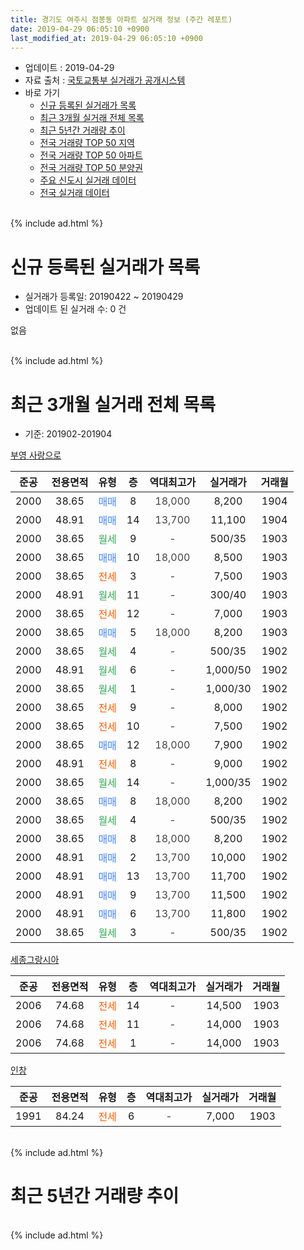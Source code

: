 ```yaml
---
title: 경기도 여주시 점봉동 아파트 실거래 정보 (주간 레포트)
date: 2019-04-29 06:05:10 +0900
last_modified_at: 2019-04-29 06:05:10 +0900
---
```


* 업데이트 : 2019-04-29
* 자료 출처 : [국토교통부 실거래가 공개시스템](http://rt.molit.go.kr)
* 바로 가기
    * [신규 등록된 실거래가 목록](#신규-등록된-실거래가-목록)
    * [최근 3개월 실거래 전체 목록](#최근-3개월-실거래-전체-목록)
    * [최근 5년간 거래량 추이](#최근-5년간-거래량-추이)
    * [전국 거래량 TOP 50 지역](https://inasie.github.io/apt-trade-info/최근-3개월-전국에서-가장-거래가-많이-발생한-지역)
    * [전국 거래량 TOP 50 아파트](https://inasie.github.io/apt-trade-info/최근-3개월-전국에서-가장-거래가-많이-발생한-아파트)
    * [전국 거래량 TOP 50 분양권](https://inasie.github.io/apt-trade-info/최근-3개월-전국에서-가장-거래가-많이-발생한-분양권)
    * [주요 신도시 실거래 데이터](https://inasie.github.io/apt-trade-info/주요-신도시)
    * [전국 실거래 데이터](https://inasie.github.io/apt-trade-info/전국)
<br>
{% include ad.html %}
<br>

# 신규 등록된 실거래가 목록
* 실거래가 등록일: 20190422 ~ 20190429
* 업데이트 된 실거래 수: 0 건

없음

<br>
{% include ad.html %}
<br>

# 최근 3개월 실거래 전체 목록
* 기준: 201902-201904


[부영 사랑으로](https://search.naver.com/search.naver?query=%EA%B2%BD%EA%B8%B0%EB%8F%84+%EC%97%AC%EC%A3%BC%EC%8B%9C+%EC%A0%90%EB%B4%89%EB%8F%99+%EB%B6%80%EC%98%81+%EC%82%AC%EB%9E%91%EC%9C%BC%EB%A1%9C)

|준공|전용면적|유형|층|역대최고가|실거래가|거래월|
|:---:|:---:|:---:|:---:|:---:|:---:|:---:|
|2000|38.65|<span style="color:#4285f3">매매</span>|8|<span style="color:#444444">18,000</span>|8,200|1904|
|2000|48.91|<span style="color:#4285f3">매매</span>|14|<span style="color:#444444">13,700</span>|11,100|1904|
|2000|38.65|<span style="color:#34a853">월세</span>|9|<span style="color:#444444">-</span>|500/35|1903|
|2000|38.65|<span style="color:#4285f3">매매</span>|10|<span style="color:#444444">18,000</span>|8,500|1903|
|2000|38.65|<span style="color:#ff5a00">전세</span>|3|<span style="color:#444444">-</span>|7,500|1903|
|2000|48.91|<span style="color:#34a853">월세</span>|11|<span style="color:#444444">-</span>|300/40|1903|
|2000|38.65|<span style="color:#ff5a00">전세</span>|12|<span style="color:#444444">-</span>|7,000|1903|
|2000|38.65|<span style="color:#4285f3">매매</span>|5|<span style="color:#444444">18,000</span>|8,200|1903|
|2000|38.65|<span style="color:#34a853">월세</span>|4|<span style="color:#444444">-</span>|500/35|1902|
|2000|48.91|<span style="color:#34a853">월세</span>|6|<span style="color:#444444">-</span>|1,000/50|1902|
|2000|38.65|<span style="color:#34a853">월세</span>|1|<span style="color:#444444">-</span>|1,000/30|1902|
|2000|38.65|<span style="color:#ff5a00">전세</span>|9|<span style="color:#444444">-</span>|8,000|1902|
|2000|38.65|<span style="color:#ff5a00">전세</span>|10|<span style="color:#444444">-</span>|7,500|1902|
|2000|38.65|<span style="color:#4285f3">매매</span>|12|<span style="color:#444444">18,000</span>|7,900|1902|
|2000|48.91|<span style="color:#ff5a00">전세</span>|8|<span style="color:#444444">-</span>|9,000|1902|
|2000|38.65|<span style="color:#34a853">월세</span>|14|<span style="color:#444444">-</span>|1,000/35|1902|
|2000|38.65|<span style="color:#4285f3">매매</span>|8|<span style="color:#444444">18,000</span>|8,200|1902|
|2000|38.65|<span style="color:#34a853">월세</span>|4|<span style="color:#444444">-</span>|500/35|1902|
|2000|38.65|<span style="color:#4285f3">매매</span>|8|<span style="color:#444444">18,000</span>|8,200|1902|
|2000|48.91|<span style="color:#4285f3">매매</span>|2|<span style="color:#444444">13,700</span>|10,000|1902|
|2000|48.91|<span style="color:#4285f3">매매</span>|13|<span style="color:#444444">13,700</span>|11,700|1902|
|2000|48.91|<span style="color:#4285f3">매매</span>|9|<span style="color:#444444">13,700</span>|11,500|1902|
|2000|48.91|<span style="color:#4285f3">매매</span>|6|<span style="color:#444444">13,700</span>|11,800|1902|
|2000|38.65|<span style="color:#34a853">월세</span>|3|<span style="color:#444444">-</span>|500/35|1902|

[세종그랑시아](https://search.naver.com/search.naver?query=%EA%B2%BD%EA%B8%B0%EB%8F%84+%EC%97%AC%EC%A3%BC%EC%8B%9C+%EC%A0%90%EB%B4%89%EB%8F%99+%EC%84%B8%EC%A2%85%EA%B7%B8%EB%9E%91%EC%8B%9C%EC%95%84)

|준공|전용면적|유형|층|역대최고가|실거래가|거래월|
|:---:|:---:|:---:|:---:|:---:|:---:|:---:|
|2006|74.68|<span style="color:#ff5a00">전세</span>|14|<span style="color:#444444">-</span>|14,500|1903|
|2006|74.68|<span style="color:#ff5a00">전세</span>|11|<span style="color:#444444">-</span>|14,000|1903|
|2006|74.68|<span style="color:#ff5a00">전세</span>|1|<span style="color:#444444">-</span>|14,000|1903|

[인창](https://search.naver.com/search.naver?query=%EA%B2%BD%EA%B8%B0%EB%8F%84+%EC%97%AC%EC%A3%BC%EC%8B%9C+%EC%A0%90%EB%B4%89%EB%8F%99+%EC%9D%B8%EC%B0%BD)

|준공|전용면적|유형|층|역대최고가|실거래가|거래월|
|:---:|:---:|:---:|:---:|:---:|:---:|:---:|
|1991|84.24|<span style="color:#ff5a00">전세</span>|6|<span style="color:#444444">-</span>|7,000|1903|


<br>
{% include ad.html %}
<br>

# 최근 5년간 거래량 추이


<div style="width:100%;">
    <canvas id="deal_progress" height="200"></canvas>
</div>

<script>
new Chart(document.getElementById("deal_progress"), {
    type: 'line',
    data: {
        labels: ['201404','201405','201406','201407','201408','201409','201410','201411','201412','201501','201502','201503','201504','201505','201506','201507','201508','201509','201510','201511','201512','201601','201602','201603','201604','201605','201606','201607','201608','201609','201610','201611','201612','201701','201702','201703','201704','201705','201706','201707','201708','201709','201710','201711','201712','201801','201802','201803','201804','201805','201806','201807','201808','201809','201810','201811','201812','201901','201902','201903','201904'],
        datasets: [{
            label: '매매',
            pointRadius: 1,
            data: [11, 9, 9, 8, 11, 11, 12, 6, 6, 12, 10, 16, 11, 16, 7, 9, 10, 10, 11, 13, 9, 8, 10, 12, 18, 11, 8, 7, 8, 11, 8, 2, 4, 5, 5, 11, 10, 6, 8, 5, 2, 5, 7, 7, 6, 7, 2, 9, 7, 6, 7, 6, 1, 5, 5, 6, 4, 4, 7, 2, 2],
            borderColor: "rgba(255, 201, 14, 1)",
            backgroundColor: "rgba(255, 201, 14, 0.5)",
            fill: false,
            lineTension: 0
        },{
            label: '전월세',
            pointRadius: 1,
            data: [12, 4, 7, 6, 9, 7, 8, 6, 5, 7, 9, 9, 11, 6, 9, 3, 3, 6, 8, 5, 8, 8, 4, 9, 4, 6, 5, 3, 3, 4, 4, 9, 4, 1, 5, 2, 4, 5, 3, 0, 4, 2, 5, 3, 5, 9, 4, 3, 3, 6, 1, 3, 4, 3, 6, 7, 6, 12, 9, 8, 0],
            borderColor: "rgba(0, 141, 185, 1)",
            backgroundColor: "rgba(0, 141, 185, 0.5)",
            fill: false,
            lineTension: 0
        }
        ]
    },
    options: {
        responsive: true,
        title: {
            display: false
        },
        tooltips: {
            mode: 'index',
            intersect: false
        },
        hover: {
            mode: 'nearest',
            intersect: true
        },
        scales: {
            xAxes: [{
                display: true,
                scaleLabel: {
                    display: true,
                    labelString: '년/월'
                }
            }],
            yAxes: [{
                display: true,
                ticks: {
                    suggestedMin: 0,
                },
                scaleLabel: {
                    display: true,
                    labelString: '실거래 수'
                }
            }]
        }
    }
});

</script>


<br>
{% include ad.html %}
<br>

